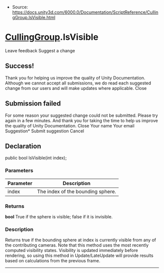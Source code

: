 * Source: https://docs.unity3d.com/6000.0/Documentation/ScriptReference/CullingGroup.IsVisible.html

#  [CullingGroup](https://docs.unity3d.com/6000.0/Documentation/ScriptReference/CullingGroup.html).IsVisible
Leave feedback
Suggest a change
## Success!
Thank you for helping us improve the quality of Unity Documentation. Although we cannot accept all submissions, we do read each suggested change from our users and will make updates where applicable.
Close
## Submission failed
For some reason your suggested change could not be submitted. Please <a>try again</a> in a few minutes. And thank you for taking the time to help us improve the quality of Unity Documentation.
Close
Your name Your email Suggestion* Submit suggestion
Cancel
## Declaration
public bool IsVisible(int index); 
### Parameters
Parameter | Description  
---|---  
index | The index of the bounding sphere.  
### Returns
**bool** True if the sphere is visible; false if it is invisible. 
### Description
Returns true if the bounding sphere at index is currently visible from any of the contributing cameras.
Note that this method uses the most recently computed visibility states. Visibility is updated immediately before rendering, so using this method in Update/LateUpdate will provide results based on calculations from the previous frame.
* * *
